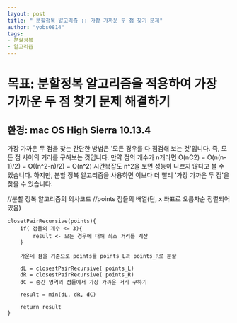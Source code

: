 ```yaml
---
layout: post
title: " 분할정복 알고리즘 :: 가장 가까운 두 점 찾기 문제"
author: "yobs0814"
tags:
- 분할정복
- 알고리즘
---
```


# 목표: 분할정복 알고리즘을 적용하여 가장 가까운 두 점 찾기 문제 해결하기
## 환경: mac OS High Sierra 10.13.4

가장 가까운 두 점을 찾는 간단한 방법은 '모든 경우를 다 점검해 보는 것'입니다. 즉, 모든 점 사이의 거리를 구해보는 것입니다. 
만약 점의 개수가 n개라면 O(nC2) = O(n(n-1)/2) = O((n^2-n)/2) = O(n^2)
시간복잡도 n^2을 보면 성능이 나쁘지 않다고 볼 수 있습니다. 하지만, 분할 정복 알고리즘을 사용하면 이보다 더 빨리 '가장 가까운 두 점'을 찾을 수 있습니다.

//분할 정복 알고리즘의 의사코드
//points 점들의 배열(단, x 좌표로 오름차순 정렬되어있음)
~~~
closetPairRecursive(points){
	if( 점들의 개수 <= 3){
		result <- 모든 경우에 대해 최소 거리를 계산
	}

	가운데 점을 기준으로 points를 points_L과 points_R로 분할

	dL = closestPairRecursive( points_L)
	dR = closestPairRecursive( points_R)
	dC = 중간 영역의 점들에서 가장 가까운 거리 구하기

	result = min(dL, dR, dC)

	return result
}
~~~